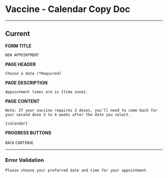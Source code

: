 # Vaccine - Calendar Copy Doc
---

## Current

**FORM TITLE**

```
NEW APPOINTMENT
```

**PAGE HEADER**

```
Choose a date (*Required)
```

**PAGE DESCRIPTION**

```
Appointment times are in {time zone}.
```

**PAGE CONTENT**

```
Note: If your vaccine requires 2 doses, you’ll need to come back for your second dose 3 to 4 weeks after the date you select.

{calendar}
```

**PROGRESS BUTTONS**

```BACK```
```CONTINUE```


---

### Error Validation

```
Please choose your preferred date and time for your appointment
```
